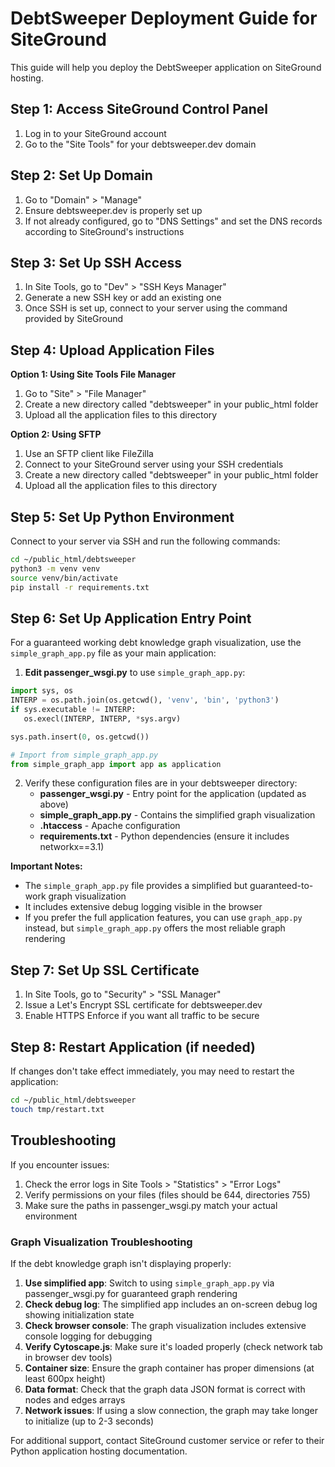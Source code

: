 # DebtSweeper Deployment Guide for SiteGround

This guide will help you deploy the DebtSweeper application on SiteGround hosting.

## Step 1: Access SiteGround Control Panel

1. Log in to your SiteGround account
2. Go to the "Site Tools" for your debtsweeper.dev domain

## Step 2: Set Up Domain

1. Go to "Domain" > "Manage"
2. Ensure debtsweeper.dev is properly set up
3. If not already configured, go to "DNS Settings" and set the DNS records according to SiteGround's instructions

## Step 3: Set Up SSH Access

1. In Site Tools, go to "Dev" > "SSH Keys Manager"
2. Generate a new SSH key or add an existing one
3. Once SSH is set up, connect to your server using the command provided by SiteGround

## Step 4: Upload Application Files

**Option 1: Using Site Tools File Manager**

1. Go to "Site" > "File Manager"
2. Create a new directory called "debtsweeper" in your public_html folder
3. Upload all the application files to this directory

**Option 2: Using SFTP**

1. Use an SFTP client like FileZilla
2. Connect to your SiteGround server using your SSH credentials
3. Create a new directory called "debtsweeper" in your public_html folder
4. Upload all the application files to this directory

## Step 5: Set Up Python Environment

Connect to your server via SSH and run the following commands:

```bash
cd ~/public_html/debtsweeper
python3 -m venv venv
source venv/bin/activate
pip install -r requirements.txt
```

## Step 6: Set Up Application Entry Point

For a guaranteed working debt knowledge graph visualization, use the `simple_graph_app.py` file as your main application:

1. **Edit passenger_wsgi.py** to use `simple_graph_app.py`:

```python
import sys, os
INTERP = os.path.join(os.getcwd(), 'venv', 'bin', 'python3')
if sys.executable != INTERP:
   os.execl(INTERP, INTERP, *sys.argv)

sys.path.insert(0, os.getcwd())

# Import from simple_graph_app.py
from simple_graph_app import app as application
```

2. Verify these configuration files are in your debtsweeper directory:
   - **passenger_wsgi.py** - Entry point for the application (updated as above)
   - **simple_graph_app.py** - Contains the simplified graph visualization
   - **.htaccess** - Apache configuration
   - **requirements.txt** - Python dependencies (ensure it includes networkx==3.1)

**Important Notes:**
- The `simple_graph_app.py` file provides a simplified but guaranteed-to-work graph visualization
- It includes extensive debug logging visible in the browser 
- If you prefer the full application features, you can use `graph_app.py` instead, but `simple_graph_app.py` offers the most reliable graph rendering

## Step 7: Set Up SSL Certificate

1. In Site Tools, go to "Security" > "SSL Manager"
2. Issue a Let's Encrypt SSL certificate for debtsweeper.dev
3. Enable HTTPS Enforce if you want all traffic to be secure

## Step 8: Restart Application (if needed)

If changes don't take effect immediately, you may need to restart the application:

```bash
cd ~/public_html/debtsweeper
touch tmp/restart.txt
```

## Troubleshooting

If you encounter issues:

1. Check the error logs in Site Tools > "Statistics" > "Error Logs"
2. Verify permissions on your files (files should be 644, directories 755)
3. Make sure the paths in passenger_wsgi.py match your actual environment

### Graph Visualization Troubleshooting

If the debt knowledge graph isn't displaying properly:

1. **Use simplified app**: Switch to using `simple_graph_app.py` via passenger_wsgi.py for guaranteed graph rendering
2. **Check debug log**: The simplified app includes an on-screen debug log showing initialization state
3. **Check browser console**: The graph visualization includes extensive console logging for debugging
4. **Verify Cytoscape.js**: Make sure it's loaded properly (check network tab in browser dev tools)
5. **Container size**: Ensure the graph container has proper dimensions (at least 600px height)
6. **Data format**: Check that the graph data JSON format is correct with nodes and edges arrays
7. **Network issues**: If using a slow connection, the graph may take longer to initialize (up to 2-3 seconds)

For additional support, contact SiteGround customer service or refer to their Python application hosting documentation.